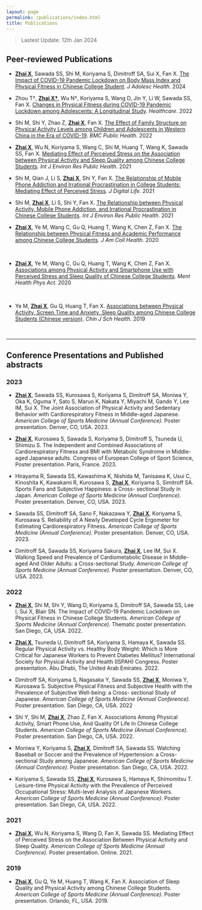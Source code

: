 ```yaml
---
layout: page
permalink: /publications/index.html
title: Publications
---
```


> Lastest Update: 12th Jan 2024&nbsp; 



## Peer-reviewed Publications

- **<u>Zhai X</u>**, Sawada SS, Shi M, Koriyama S, Dimitroff SA, Sui X, Fan X. [The Impact of COVID-19 Pandemic Lockdown on Body Mass Index and Physical Fitness in Chinese College Student](https://www.jahonline.org/article/S1054-139X(23)01013-3/fulltext). *J Adolesc Health*. 2024
  <br>
  
- Zhou T†, **<u>Zhai X†</u>**, Wu N†, Koriyama S, Wang D, Jin Y, Li W, Sawada SS, Fan X. [Changes in Physical Fitness during COVID-19 Pandemic Lockdown among Adolescents: A Longitudinal Study](https://www.ncbi.nlm.nih.gov/pmc/articles/PMC8872448/). *Healthcare*. 2022
  <br>
  
- Shi M, Shi Y, Zhao Z, **<u>Zhai X</u>**, Fan X. [The Effect of Family Structure on Physical Activity Levels among Children and Adolescents in Western China in the Era of COVID-19](https://www.ncbi.nlm.nih.gov/pmc/articles/PMC9660204/). *BMC Public Health*. 2022
  <br>
  
- **<u>Zhai X</u>**, Wu N, Koriyama S, Wang C, Shi M, Huang T, Wang K, Sawada SS, Fan X. [Mediating Effect
  of Perceived Stress on the Association between Physical Activity and Sleep Quality among Chinese
  College Students](https://www.ncbi.nlm.nih.gov/pmc/articles/PMC7795525/). *Int J Environ Res Public Health*. 2021
  <br>
  
- Shi M, Qian J, Li S, **<u>Zhai X</u>**, Shi Y, Fan X. [The Relationship of Mobile Phone Addiction and Irrational Procrastination in College Students: Mediating Effect of Perceived Stress](https://journal-digitallife.com/publications/article/the-relationship-of-mobile-phone-addiction-and-irrational-procrastination-in-college-students-mediating-effect-of-perceived-stress/). *J Digital Life*. 2021
  <br>
  
- Shi M, **<u>Zhai X</u>**, Li S, Shi Y, Fan X. [The Relationship between Physical Activity, Mobile Phone Addiction, and Irrational Procrastination in Chinese College Students](https://www.ncbi.nlm.nih.gov/pmc/articles/PMC8156146/). *Int J Environ Res Public Health*. 2021 
  <br> 

- **<u>Zhai X</u>**, Ye M, Wang C, Gu Q, Huang T, Wang K, Chen Z, Fan X. [The Relationship between Physical Fitness and Academic Performance among Chinese College Students](https://www.tandfonline.com/doi/full/10.1080/07448481.2020.1751643). *J Am Coll Health*. 2020
<br>

- **<u>Zhai X</u>**, Ye M, Wang C, Gu Q, Huang T, Wang K, Chen Z, Fan X. [Associations among Physical Activity and Smartphone Use with Perceived Stress and Sleep Quality of Chinese College Students](https://www.sciencedirect.com/science/article/abs/pii/S1755296620300077). *Ment Health Phys Act*. 2020
<br>

- Ye M, **<u>Zhai X</u>**, Gu Q, Huang T, Fan X. [Associations between Physical Activity, Screen Time and
Anxiety, Sleep Quality among Chinese College Students (Chinese version)](https://chn.oversea.cnki.net/KCMS/detail/detail.aspx?dbcode=CJFD&dbname=CJFDLAST2019&filename=XIWS201910023&uniplatform=OVERSEA&v=_ckLiN9IzVh7kPWLX0Ynqj-MHjrjT2cJanVrFAssrSRup-yz5UpLQ2xnMZ5LjJcy). *Chin J Sch Health*. 2019
<br>

---

## Conference Presentations and Published abstracts

### 2023
- **<u>Zhai X</u>**, Sawada SS, Kurosawa S, Koriyama S, Dimitroff SA, Moniwa Y, Oka K, Oguma Y, Sato S,
Maruo K, Nakata Y, Miyachi M, Gando Y, Lee IM, Sui X. The Joint Association of Physical Activity and Sedentary Behavior with Cardiorespiratory Fitness in Middle-aged Japanese. *American College of Sports Medicine (Annual Conference).* Poster presentation. Denver, CO, USA. 2023.

- **<u>Zhai X</u>**, Kurosawa S, Sawada S, Koriyama S, Dimitroff S, Tsuneda U, Shimizu S. The Independent and Combined Associations of Cardiorespiratory Fitness and BMI with Metabolic Syndrome in Middle-aged Japanese adults. Congress of European College of Sport Science, Poster presentation. Paris, France. 2023. 

- Hirayama R, Sawada SS, Kawashima K, Nishida M, Tanisawa K, Usui C, Kinoshita K, Kawakami R, Kurosawa S, **<u>Zhai X</u>**, Koriyama S, Simitroff SA. Sports Fans and Subjective Happiness: a Cross- sectional Study in Japan. *American College of Sports Medicine (Annual Conference).* Poster presentation. Denver, CO, USA. 2023. 

- Sawada SS, Dimitroff SA, Sano F, Nakazawa Y, **<u>Zhai X</u>**, Koriyama S, Kurosawa S. Reliability of A Newly Developed Cycle Ergometer for Estimating Cardiorespiratory Fitness. *American College of Sports Medicine (Annual Conference).* Poster presentation. Denver, CO, USA. 2023. 

- Dimitroff SA, Sawada SS, Koriyama Sakura, **<u>Zhai X</u>**, Lee IM, Sui X. Walking Speed and Prevalence of Cardiometabolic Disease in Middle-aged And Older Adults: a Cross-sectional Study. *American College of Sports Medicine (Annual Conference).* Poster presentation. Denver, CO, USA. 2023. 

### 2022
- **<u>Zhai X</u>**, Shi M, Shi Y, Wang D, Koriyama S, Dimitroff SA, Sawada SS, Lee I, Sui X, Blair SN. The
Impact of COVID-19 Pandemic Lockdown on Physical Fitness in Chinese College Students. *American College of Sports Medicine (Annual Conference).* Thematic poster presentation. San Diego, CA, USA. 2022.

- **<u>Zhai X</u>**, Tsuneda U, Dimitroff SA, Koriyama S, Hamaya K, Sawada SS. Regular Physical Activity vs. Healthy Body Weight: Which is More Critical for Japanese Workers to Prevent Diabetes Mellitus? International Society for Physical Activity and Health (ISPAH) Congress. Poster presentation. Abu Dhabi, The United Arab Emirates. 2022.

- Dimitroff SA, Koriyama S, Nagasaka Y, Sawada SS, **<u>Zhai X</u>**, Moniwa Y, Kurosawa S. Subjective Physical Fitness and Subjective Health with the Prevalence of Subjective Well-being: a Cross- sectional Study of Japanese. *American College of Sports Medicine (Annual Conference).* Poster presentation. San Diego, CA, USA. 2022

- Shi Y, Shi M, **<u>Zhai X</u>**, Zhao Z, Fan X. Associations Among Physical Activity, Smart Phone Use, And Quality Of Life In Chinese College Students. *American College of Sports Medicine (Annual Conference).* Poster presentation. San Diego, CA, USA. 2022.

- Moniwa Y, Koriyama S, **<u>Zhai X</u>**, Dimitroff SA, Sawada SS. Watching Baseball or Soccer and the Prevalence of Hypertension: a Cross-sectional Study among Japanese. *American College of Sports Medicine (Annual Conference).* Poster presentation. San Diego, CA, USA. 2022.

- Koriyama S, Sawada SS, **<u>Zhai X</u>**, Kurosawa S, Hamaya K, Shimomitsu T. Leisure-time Physical Activity with the Prevalence of Perceived Occupational Stress: Multi-level Analysis of Japanese Workers. *American College of Sports Medicine (Annual Conference).* Poster presentation. San Diego, CA, USA. 2022.

### 2021
- **<u>Zhai X</u>**, Wu N, Koriyama S, Wang D, Fan X, Sawada SS. Mediating Effect of Perceived Stress on
the Association Between Physical Activity and Sleep Quality. *American College of Sports Medicine (Annual Conference).* Poster presentation. Online. 2021.

### 2019
- **<u>Zhai X</u>**, Gu Q, Ye M, Huang T, Wang K, Fan X. Association of Sleep Quality and Physical Activity
among Chinese College Students. *American College of Sports Medicine (Annual Conference).* Poster
presentation. Orlando, FL, USA. 2019.
  <br>


